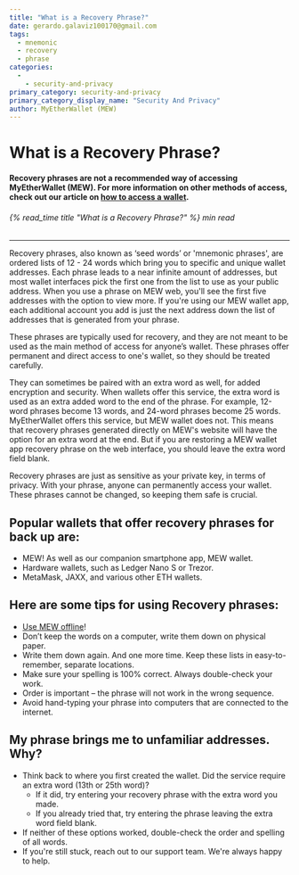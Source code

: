 ```yaml
---
title: "What is a Recovery Phrase?"
date: gerardo.galaviz100170@gmail.com
tags:
  - mnemonic
  - recovery
  - phrase
categories:
  - 
    - security-and-privacy
primary_category: security-and-privacy
primary_category_display_name: "Security And Privacy"
author: MyEtherWallet (MEW)
---
```


# **What is a Recovery Phrase?**

#### **Recovery phrases are not a recommended way of accessing MyEtherWallet (MEW).  For more information on other methods of access, check out our article on [how to access a wallet](/@@@@@@/getting-started/how-to-access-your-wallet/).**

###### {% read_time title "What is a Recovery Phrase?" %} min read

* * *

Recovery phrases, also known as ‘seed words’ or 'mnemonic phrases', are ordered lists of 12 - 24 words which bring you to specific and unique wallet addresses. Each phrase leads to a near infinite amount of addresses, but most wallet interfaces pick the first one from the list to use as your public address. When you use a phrase on MEW web, you'll see the first five addresses with the option to view more. If you're using our MEW wallet app, each additional account you add is just the next address down the list of addresses that is generated from your phrase.

These phrases are typically used for recovery, and they are not meant to be used as the main method of access for anyone’s wallet. These phrases offer permanent and direct access to one's wallet, so they should be treated carefully.

They can sometimes be paired with an extra word as well, for added encryption and security. When wallets offer this service, the extra word is used as an extra added word to the end of the phrase. For example, 12-word phrases become 13 words, and 24-word phrases become 25 words. MyEtherWallet offers this service, but MEW wallet does not. This means that recovery phrases generated directly on MEW's website will have the option for an extra word at the end. But if you are restoring a MEW wallet app recovery phrase on the web interface, you should leave the extra word field blank.

Recovery phrases are just as sensitive as your private key, in terms of privacy. With your phrase, anyone can permanently access your wallet. These phrases cannot be changed, so keeping them safe is crucial.

## **Popular wallets that offer recovery phrases for back up are:**

-   MEW! As well as our companion smartphone app, MEW wallet.
-   Hardware wallets, such as Ledger Nano S or Trezor.
-   MetaMask, JAXX, and various other ETH wallets.

## **Here are some tips for using Recovery phrases:**

-   [Use MEW offline](/@@@@@@/offline/using-mew-offline/)!
-   Don’t keep the words on a computer, write them down on physical paper.
-   Write them down again. And one more time. Keep these lists in easy-to-remember, separate locations.
-   Make sure your spelling is 100% correct. Always double-check your work.
-   Order is important – the phrase will not work in the wrong sequence.
-   Avoid hand-typing your phrase into computers that are connected to the internet.

## **My phrase brings me to unfamiliar addresses. Why?**

-   Think back to where you first created the wallet. Did the service require an extra word (13th or 25th word)?
    -   If it did, try entering your recovery phrase with the extra word you made.
    -   If you already tried that, try entering the phrase leaving the extra word field blank.
-   If neither of these options worked, double-check the order and spelling of all words.
-   If you're still stuck, reach out to our support team. We're always happy to help.
